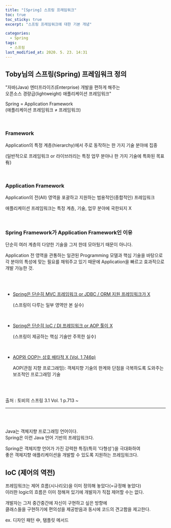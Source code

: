 ```yaml
---
title: "[Spring] 스프링 프레임워크"
toc: true
toc_sticky: true
excerpt: "스프링 프레임워크에 대한 기본 개념"

categories: 
  - Spring
tags: 
  - 스프링
last_modified_at: 2020. 5. 23. 14:31 
---
```


## Toby님의 스프링(Spring) 프레임워크 정의

"자바(Java) 엔터프라이즈(Enterprise) 개발을 편하게 해주는  
오픈소스 경량급(lightweight) 애플리케이션 프레임워크"

Spring  =  Application Framework  
(애플리케이션 프레임워크 ≠ 프레임워크)

<br/>

### Framework

Application의 특정 계층(hierarchy)에서 주로 동작하는 한 가지 기술 분야에 집중  

(일반적으로 프레임워크 or 라이브러리는 특정 업무 분야나 한 가지 기술에 특화된 목표 有)

<br/>

### Application Framework  

Application의 전(All) 영역을 포괄하고 지원하는  범용적인(종합적인) 프레임워크

애플리케이션 프레임워크는 특정 계층, 기술, 업무 분야에 국한되지 X

<br/>

### Spring Framework가 Application Framework인 이유 

단순히 여러 계층의 다양한 기술을 그저 한데 모아뒀기 때문이 아니다.

Application 전 영역을 관통하는 일관된 Programming 모델과 핵심 기술을 바탕으로  
각 분야의 특성에 맞는 필요를 채워주고 있기 때문에 Application을 빠르고 효과적으로 개발 가능한 것.

<br/>
<br/>

- <U>Spring은 단순히 MVC 프레임워크 or JDBC / ORM 지원 프레임워크가 X</U>

  (스프링이 다루는 일부 영역만 본 실수)

<br/>

- <U>Spring은 단순히 IoC / DI 프레임워크 or AOP 툴이 X</U>  

  (스프링이 제공하는 핵심 기술만 주목한 실수)

<br/>

- <U>AOP와 OOP는 상호 배타적 X (Vol. 1 746p)</U>

  AOP(관점 지향 프로그래밍): 객체지향 기술의 한계와 단점을 극복하도록 도와주는 보조적인 프로그래밍 기술

<br/>
<br/>  

출처 : 토비의 스프링 3.1 Vol. 1 p.713 ~

----------------------------------------------------------------------------------------------------

<br/>
<br/>

Java는 객체지향 프로그래밍 언어이다.  
Spring은 이런 Java 언어 기반의 프레임워크다. 

Spring은 객체지향 언어가 가진 강력한 특징(특히 '다형성')을 극대화하여  
좋은 객체지향 애플리케이션을 개발할 수 있도록 지원하는 프레임워크다.


## IoC (제어의 역전)

프레임워크는 제어 흐름(시나리오)을 이미 정의해 놓았다(=규정해 놓았다)  
이러한 logic의 흐름은 이미 정해져 있기에 개발자가 직접 제어할 수는 없다.

개발자는 그저 중간중간에 자신이 구현하고 싶은 방향에  
클래스들을 구현하기에 편의성을 제공받음과 동시에 코드의 견고함을 제고한다.  

ex. 디자인 패턴 中, 탬플릿 메서드



